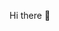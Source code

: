 Hi there 👋
<!--
**dillon-bhatha** is a ✨ _special_place_ ✨

- 🌱 I’m currently learning how to program and make websites
- 💬 Ask me about music
- 📫 How to reach me: dillonsingh@hotmail.com
- ⚡ I love gaming/sports
-->
